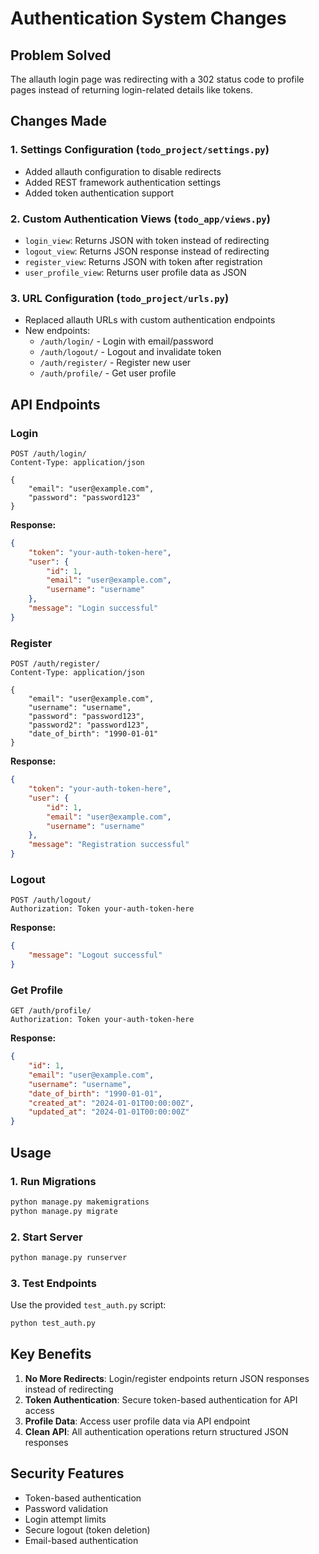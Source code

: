 # Authentication System Changes

## Problem Solved
The allauth login page was redirecting with a 302 status code to profile pages instead of returning login-related details like tokens.

## Changes Made

### 1. Settings Configuration (`todo_project/settings.py`)
- Added allauth configuration to disable redirects
- Added REST framework authentication settings
- Added token authentication support

### 2. Custom Authentication Views (`todo_app/views.py`)
- `login_view`: Returns JSON with token instead of redirecting
- `logout_view`: Returns JSON response instead of redirecting
- `register_view`: Returns JSON with token after registration
- `user_profile_view`: Returns user profile data as JSON

### 3. URL Configuration (`todo_project/urls.py`)
- Replaced allauth URLs with custom authentication endpoints
- New endpoints:
  - `/auth/login/` - Login with email/password
  - `/auth/logout/` - Logout and invalidate token
  - `/auth/register/` - Register new user
  - `/auth/profile/` - Get user profile

## API Endpoints

### Login
```http
POST /auth/login/
Content-Type: application/json

{
    "email": "user@example.com",
    "password": "password123"
}
```

**Response:**
```json
{
    "token": "your-auth-token-here",
    "user": {
        "id": 1,
        "email": "user@example.com",
        "username": "username"
    },
    "message": "Login successful"
}
```

### Register
```http
POST /auth/register/
Content-Type: application/json

{
    "email": "user@example.com",
    "username": "username",
    "password": "password123",
    "password2": "password123",
    "date_of_birth": "1990-01-01"
}
```

**Response:**
```json
{
    "token": "your-auth-token-here",
    "user": {
        "id": 1,
        "email": "user@example.com",
        "username": "username"
    },
    "message": "Registration successful"
}
```

### Logout
```http
POST /auth/logout/
Authorization: Token your-auth-token-here
```

**Response:**
```json
{
    "message": "Logout successful"
}
```

### Get Profile
```http
GET /auth/profile/
Authorization: Token your-auth-token-here
```

**Response:**
```json
{
    "id": 1,
    "email": "user@example.com",
    "username": "username",
    "date_of_birth": "1990-01-01",
    "created_at": "2024-01-01T00:00:00Z",
    "updated_at": "2024-01-01T00:00:00Z"
}
```

## Usage

### 1. Run Migrations
```bash
python manage.py makemigrations
python manage.py migrate
```

### 2. Start Server
```bash
python manage.py runserver
```

### 3. Test Endpoints
Use the provided `test_auth.py` script:
```bash
python test_auth.py
```

## Key Benefits

1. **No More Redirects**: Login/register endpoints return JSON responses instead of redirecting
2. **Token Authentication**: Secure token-based authentication for API access
3. **Profile Data**: Access user profile data via API endpoint
4. **Clean API**: All authentication operations return structured JSON responses

## Security Features

- Token-based authentication
- Password validation
- Login attempt limits
- Secure logout (token deletion)
- Email-based authentication 